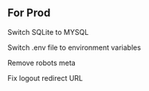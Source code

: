 ## For Prod

Switch SQLite to MYSQL

Switch .env file to environment variables

Remove robots meta

Fix logout redirect URL

